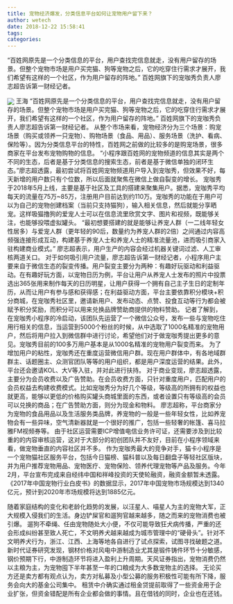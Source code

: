 ```yaml
---
title: 宠物经济爆发，分类信息平台如何让宠物用户留下来？
author: wetech
date: 2018-12-22 15:58:41
tags: 
categories: 
---
```

“百姓网原先是一个分类信息的平台，用户查找完信息就走，没有用户留存的场景。但整个宠物市场是用户买完猫、狗等宠物之后，它的吃穿住行需求才展开，我们希望有这样的一个社区，作为用户留存的阵地。” 百姓网旗下的宠咖秀负责人廖志超告诉第一财经记者。
<!-- more -->
<img align="center" border="0" src="https://imgcdn.yicai.com/uppics/images/2018/12/f59f1b799a2bde1b00b79595c4e16831.jpg" />
王海
“百姓网原先是一个分类信息的平台，用户查找完信息就走，没有用户留存的场景。但整个宠物市场是用户买完猫、狗等宠物之后，它的吃穿住行需求才展开，我们希望有这样的一个社区，作为用户留存的阵地。” 百姓网旗下的宠咖秀负责人廖志超告诉第一财经记者。
从整个市场来看，宠物经济分为三个场景：购宠场景（购买或领养一只宠物）、购物场景（食品、用品）、服务场景（洗护、看病、保险等）。因为分类信息平台的特性，百姓网之前做的比较多的是购宠场景，很多商家在平台发布宠物购物的信息。
“小程序跟百姓网的宠物频道的信息其实是两个不同的生态，后者是基于分类信息的搜索生态，前者是基于微信单独的闭环生态。”廖志超透露，最初尝试将百姓网宠物频道用户导入到宠咖秀，但效果不好，每天新增的用户数只有个位数，所以后面就聚焦在微信上做自裂变的增长。
宠咖秀于2018年5月上线，主要是基于社区及工具的搭建来聚集用户。据悉，宠咖秀平均每天的流量在75万~85万，注册用户目前达到约110万。宠咖秀的功能在于用户可以为自己的宠物创建档案（当前只支持猫狗），输入相关信息，然后就能分享晒宠。这样吸猫撸狗的爱宠人士可以在信息流里欣赏文字、图片和视频，既能够关注，也能够投喂虚拟罐头。
“最初想要搭建的就是能够让养宠人群（一二线年轻女性居多）与爱宠人群（更年轻的90后，数量约为养宠人群的2倍）之间通过内容高频强连接形成互动，构建基于养宠人士和养宠人士的精准流量池，进而吸引商家入驻构建商业模式。” 廖志超表示，用户生产的内容会经过机器关键词过滤、人工审核两道关口。
对于如何吸引用户流量，廖志超告诉第一财经记者，小程序用户主要来自于微信生态的裂变传播。用户裂变主要分为两种：有趣好玩驱动和利益驱动。在有趣好玩方面，以宠物日历为例，平台让用户从养宠人士发布的照片中投票选出365张用来制作每天的日历明星，让用户获得一个拥有自己主子生日的定制年历，从而让用户有参与感和获得感；在利益驱动方面，平台主要依靠积分模块+积分商城，在宠咖秀社区里，邀请新用户、发布动态、点赞、投食互动等行为都会被赋予积分奖励，而积分可以用来兑换品牌赞助商提供的物料赞助。
记者了解到，在宠咖秀小程序的冷启动，该团队先运营了一个微信公众号，发布一些与宠物吃住用行相关的信息，当运营到5000个粉丝的时候，从中选取了1000名精准的宠物用户，然后将用户拉入到微信群中进行讨论，希望他们对于做宠咖秀提出更多的意见。宠咖秀目前的100多万用户基本是从1000名精准的宠物用户裂变而来。
为了增加用户的粘性，宠咖秀还在重度运营微信用户群。现在用户群体中，有各地域群群主、话题圈主、众测官团队等等的用户组织，都是用户深度运营的结果。此外，平台还会邀请KOL、大V等入驻，并对此进行扶持。
对于商业变现，廖志超透露，主要分为会员收费以及广告赞助。在会员收费方面，只针对重度用户，匹配用户的会员权益去构建收费模式。比如宠咖秀分为好几个等级，等级高的所拥有的权益也就更高，能够以更低的价格购买罐头商城里面的东西，或者设置只有等级高的会员可以兑换的商品；在广告赞助方面，则分为现金和物料。
廖志超称，平台商家分为宠物的食品用品以及生活服务类品牌，养宠物的一般是一些年轻女性，比如养宠物会有一些异味，空气清新器就是一个很好的推广，包括一些轻奢的帐篷、喜马拉雅FM视频券等。
由于社区运营需要ICP增值电信业务许可证，还需要涉及到比较重的的内容审核运营，这对于大部分的初创团队并不友好，目前在小程序领域来看，做宠物垂直的内容社区并不多。
作为宠咖秀最大的竞争对手，猫卡小程序是一个宠物猫社区服务平台，包括今日猫榜、猫科普以及每日翻盘子等轻社区版块，并为用户推荐宠物用品、宠物医疗、宠物保险、领养代理宠物等产品及服务。今年2月，平台宣布完成来自经纬中国和祥峰投资的天使轮融资，融资金额暂未透露。
《2017年中国宠物行业白皮书》的数据显示，2017年中国宠物市场规模达到1340亿元，预计到2020年市场规模将达到1885亿元。
 
 
随着家庭结构的变化和老龄化趋势的发展，以汪星人、喵星人为主的宠物大军，正大规模入侵我们的生活。身边铲屎官和遛狗官越来越多，随之而来的宠物消费也被引爆。
遛狗不牵绳、任由宠物随处大小便，不仅可能导致狂犬病传播，严重的还会形成纠纷甚至致人死亡，不文明养犬越来越成为城市管理中的“硬骨头”。针对不文明养犬行为，浙江、江西、上海等地各自进行了试点探索，试图寻找破题之道。
新时代证券研究发现，钢材价格对风电中游制造业尤其是锻件铸件环节十分敏感，钢价预期下行，中游制造环节将进入盈利上升周期。天风证券指出，宠物消费仍然以主粮为主，为宠物囤下半年甚至一年的口粮成为大多数宠物主的选择。
无论买方还是卖方都有观点认为，卖方对私募及小型公募的服务积极性可能有所下降，服务会向大的基金公司集中。
租赁中介确实通过租金贷提前取得了一些资金用于企业扩张，但资金错配是所有企业都会做的事情。且在借钱的同时，企业也在还钱。
